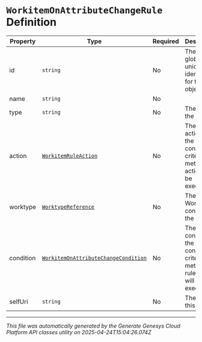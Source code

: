 # `WorkitemOnAttributeChangeRule` Definition

| Property | Type | Required | Description |
|----------|------|----------|-------------|
| id | `string` | No | The globally unique identifier for the object. |
| name | `string` | No |  |
| type | `string` | No | The type of the rule. |
| action | [`WorkitemRuleAction`](workitemruleaction-definition.md) | No | The rules action. If the condition criteria is met this action will be executed. |
| worktype | [`WorktypeReference`](worktypereference-definition.md) | No | The Worktype containing the rule. |
| condition | [`WorkitemOnAttributeChangeCondition`](workitemonattributechangecondition-definition.md) | No | The rules condition. If the condition criteria is met the rules action will be executed. |
| selfUri | `string` | No | The URI for this object |

---

*This file was automatically generated by the Generate Genesys Cloud Platform API classes utility on 2025-04-24T15:04:26.074Z*
